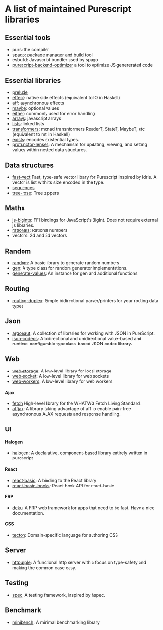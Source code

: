 # A list of maintained Purescript libraries

## Essential tools
- purs: the compiler
- spago: package manager and build tool
- esbuild: Javascript bundler used by spago
- [purescript-backend-optimizer](https://github.com/aristanetworks/purescript-backend-optimizer) a tool to optimize JS genererated code

## Essential libraries
- [prelude](https://github.com/purescript/purescript-prelude)
- [effect](https://github.com/purescript/purescript-effect): native side effects (equivalent to IO in Haskell)
- [aff](https://github.com/purescript-contrib/purescript-aff): asynchronous effects
- [maybe](https://github.com/purescript/purescript-maybe): optional values
- [either](https://github.com/purescript/purescript-either): commonly used for error handling
- [arrays](https://github.com/purescript/purescript-arrays): javascript arrays
- [lists](https://github.com/purescript/purescript-lists): linked lists
- [transformers](https://github.com/purescript/purescript-transformers): monad transnformers ReaderT, StateT, MaybeT, etc (equivalent to mtl in Haskell)
- [exists](https://github.com/purescript/purescript-exists): encodes existential types.
- [profunctor-lenses](https://github.com/purescript-contrib/purescript-profunctor-lenses): A mechanism for updating, viewing, and setting values within nested data structures.

## Data structures
- [fast-vect](https://github.com/sigma-andex/purescript-fast-vect) Fast, type-safe vector libary for Purescript inspired by Idris. A vector is list with its size encoded in the type.
- [sequences](https://github.com/hdgarrood/purescript-sequences)
- [tree-rose](https://github.com/JordanMartinez/purescript-tree-rose): Tree zippers

## Maths
- [js-bigints](https://github.com/rowtype-yoga/purescript-js-bigints):  FFI bindings for JavaScript's BigInt. Does not require external js libraries.
- [rationals](https://github.com/purescript-contrib/purescript-rationals): Rational numbers
- vectors: 2d and 3d vectors

## Random
- [random](https://github.com/purescript/purescript-random): A basic library to generate random numbers
- [gen](https://github.com/purescript/purescript-gen): A type class for random generator implementations.
- [generate-values](https://github.com/jordanmartinez/purescript-generate-values): An instance for gen and additional functions

## Routing
- [routing-duplex](https://github.com/natefaubion/purescript-routing-duplex): Simple bidirectional parser/printers for your routing data types

## Json
- [argonaut](https://github.com/purescript-contrib/purescript-argonaut): A collection of libraries for working with JSON in PureScript.
- [json-codecs](https://github.com/jordanmartinez/purescript-json-codecs): A bidirectional and unidirectional value-based and runtime-configurable typeclass-based JSON codec library. 

## Web

- [web-storage](https://github.com/purescript-web/purescript-web-storage): A low-level library for local storage
- [web-socket](https://github.com/purescript-web/purescript-web-socket): A low-level library for web sockets
- [web-workers](https://github.com/gbagan/purescript-web-workers): A low-level library for web workers

#### Ajax
- [fetch](https://github.com/rowtype-yoga/purescript-fetch) High-level library for the WHATWG Fetch Living Standard.
- [affjax](https://github.com/purescript-contrib/purescript-affjax): A library taking advantage of aff to enable pain-free asynchronous AJAX requests and response handling.

## UI
#### Halogen
- [halogen](https://github.com/purescript-halogen/purescript-halogen): A declarative, component-based library entirely written in purescript

#### React
- [react-basic](https://github.com/lumihq/purescript-react-basic): A binding to the React library
- [react-basic-hooks](https://github.com/megamaddu/purescript-react-basic-hooks): React hook API for react-basic

#### FRP
- [deku](https://github.com/mikesol/purescript-deku): A FRP web framework for apps that need to be fast. Have a nice documentation.

#### CSS
- [tecton](https://github.com/nsaunders/purescript-tecton): Domain-specific language for authoring CSS

## Server
- [httpurple](https://github.com/sigma-andex/purescript-httpurple): A functional http server with a focus on type-safety and making the common case easy.

## Testing
- [spec](https://github.com/purescript-spec/purescript-spec): A testing framework, inspired by hspec.

## Benchmark
- [minibench](https://github.com/purescript/purescript-minibench): A minimal benchmarking library
